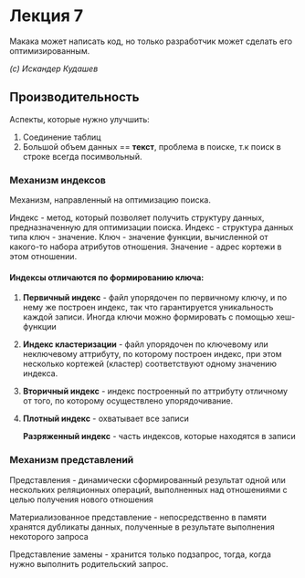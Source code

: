 # Лекция 7

Макака может написать код, но только разработчик может сделать его оптимизированным.

_(с) Искандер Кудашев_

## Производительность

Аспекты, которые нужно улучшить:

1) Соединение таблиц
2) Большой объем данных == **текст**, проблема в поиске, т.к поиск в строке всегда посимвольный.

### Механизм индексов

Механизм, направленный на оптимизацию поиска.

Индекс - метод, который позволяет получить структуру данных, предназначенную для оптимизации поиска.
Индекс - структура данных типа ключ - значение.
Ключ - значение функции, вычисленной от какого-то набора атрибутов отношения.
Значение - адрес кортежи в этом отношении.

#### Индексы отличаются по формированию ключа:

1) **Первичный индекс** - файл упорядочен по первичному ключу, и по нему же построен индекс, так что гарантируется уникальность каждой записи. Иногда ключи можно формировать с помощью хеш-функции

2) **Индекс кластеризации** - файл упорядочен по ключевому или неключевому аттрибуту, по которому построен индекс, при этом несколько кортежей (кластер) соответствуют одному значению индекса.

3) **Вторичный индекс** - индекс построенный по аттрибуту отличному от того, по которому осуществлено упорядочивание.

4) 
    **Плотный индекс** - охватывает все записи

   **Разряженный индекс** - часть индексов, которые находятся в записи

### Механизм представлений 

Представления - динамически сформированный результат одной или нескольких реляционных операций, выполненных над отношениями с целью получения нового отношения

Материализованное представление - непосредственно в памяти хранятся дубликаты данных, полученные в результате выполнения некоторого запроса

Представление замены - хранится только подзапрос, тогда, когда нужно выполнить родительский запрос.